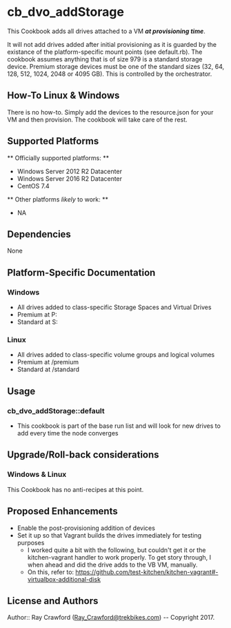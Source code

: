 # cb_dvo_addStorage

This Cookbook adds all drives attached to a VM _**at provisioning time**_.  

It will not add drives added after initial provisioning as it is guarded by the existance of the platform-specific mount points (see default.rb).  The cookbook assumes anything that is of size 979 is a standard storage device.  Premium storage devices must be one of the standard sizes (32, 64, 128, 512, 1024, 2048 or 4095 GB).  This is controlled by the orchestrator.

## How-To Linux & Windows

There is no how-to.  Simply add the devices to the resource.json for your VM and then provision.  The cookbook will take care of the rest.  

## Supported Platforms

** Officially supported platforms: **

* Windows Server 2012 R2 Datacenter
* Windows Server 2016 R2 Datacenter
* CentOS 7.4

** Other platforms *likely* to work: **
* NA

## Dependencies
None

## Platform-Specific Documentation

### Windows
* All drives added to class-specific Storage Spaces and Virtual Drives
* Premium at P:
* Standard at S:

### Linux
* All drives added to class-specific volume groups and logical volumes
* Premium at /premium
* Standard at /standard

## Usage

### cb_dvo_addStorage::default
* This cookbook is part of the base run list and will look for new drives to add every time the node converges

## Upgrade/Roll-back considerations

### Windows & Linux

This Cookbook has no anti-recipes at this point.  

## Proposed Enhancements
* Enable the post-provisioning addition of devices
* Set it up so that Vagrant builds the drives immediately for testing purposes
  * I worked quite a bit with the following, but couldn't get it or the kitchen-vagrant handler to work properly.  To get story through, I when ahead and did the drive adds to the VB VM, manually.
  * On this, refer to: https://github.com/test-kitchen/kitchen-vagrant#-virtualbox-additional-disk

## License and Authors

Author:: Ray Crawford (Ray_Crawford@trekbikes.com) -- Copyright 2017.
